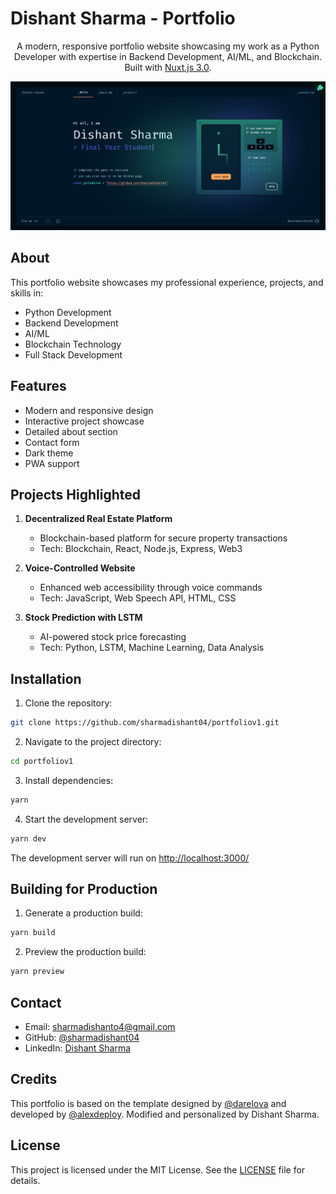# Dishant Sharma - Portfolio

<p align="center">
  A modern, responsive portfolio website showcasing my work as a Python Developer with expertise in Backend Development, AI/ML, and Blockchain. Built with <a href="https://nuxt.com/" target="_blank">Nuxt.js 3.0</a>.
</p>

<p align="center">
  <a href="https://github.com/sharmadishant04/portfoliov1.git" target="_blank">
    <img src="./public/images/demo-share.png" alt="Portfolio Preview" />
  </a>
</p>

## About

This portfolio website showcases my professional experience, projects, and skills in:
- Python Development
- Backend Development
- AI/ML
- Blockchain Technology
- Full Stack Development

## Features

- Modern and responsive design
- Interactive project showcase
- Detailed about section
- Contact form
- Dark theme
- PWA support

## Projects Highlighted

1. **Decentralized Real Estate Platform**
   - Blockchain-based platform for secure property transactions
   - Tech: Blockchain, React, Node.js, Express, Web3

2. **Voice-Controlled Website**
   - Enhanced web accessibility through voice commands
   - Tech: JavaScript, Web Speech API, HTML, CSS

3. **Stock Prediction with LSTM**
   - AI-powered stock price forecasting
   - Tech: Python, LSTM, Machine Learning, Data Analysis

## Installation

1. Clone the repository:
```sh
git clone https://github.com/sharmadishant04/portfoliov1.git
```

2. Navigate to the project directory:
```sh
cd portfoliov1
```

3. Install dependencies:
```sh
yarn
```

4. Start the development server:
```sh
yarn dev
```

The development server will run on [http://localhost:3000/](http://localhost:3000/)

## Building for Production

1. Generate a production build:
```sh
yarn build
```

2. Preview the production build:
```sh
yarn preview
```

## Contact

- Email: sharmadishanto4@gmail.com
- GitHub: [@sharmadishant04](https://github.com/sharmadishant04)
- LinkedIn: [Dishant Sharma](https://www.linkedin.com/in/dishant-sharma-12a1bb246/)

## Credits

This portfolio is based on the template designed by [@darelova](https://www.behance.net/darelova) and developed by [@alexdeploy](https://github.com/alexdeploy). Modified and personalized by Dishant Sharma.

## License

This project is licensed under the MIT License. See the [LICENSE](LICENSE) file for details.